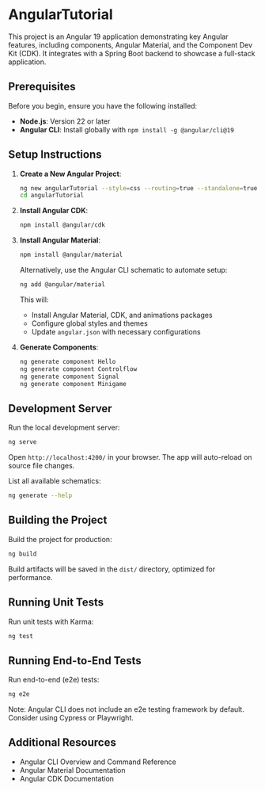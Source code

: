 # AngularTutorial

This project is an Angular 19 application demonstrating key Angular features, including components, Angular Material, and the Component Dev Kit (CDK). It integrates with a Spring Boot backend to showcase a full-stack application.

## Prerequisites

Before you begin, ensure you have the following installed:

- **Node.js**: Version 22 or later
- **Angular CLI**: Install globally with `npm install -g @angular/cli@19`

## Setup Instructions

1. **Create a New Angular Project**:

   ```bash
   ng new angularTutorial --style=css --routing=true --standalone=true
   cd angularTutorial
   ```

2. **Install Angular CDK**:

   ```bash
   npm install @angular/cdk
   ```

3. **Install Angular Material**:

   ```bash
   npm install @angular/material
   ```

   Alternatively, use the Angular CLI schematic to automate setup:

   ```bash
   ng add @angular/material
   ```

   This will:

   - Install Angular Material, CDK, and animations packages
   - Configure global styles and themes
   - Update `angular.json` with necessary configurations

4. **Generate Components**:

   ```bash
   ng generate component Hello
   ng generate component Controlflow
   ng generate component Signal
   ng generate component Minigame
   ```

## Development Server

Run the local development server:

```bash
ng serve
```

Open `http://localhost:4200/` in your browser. The app will auto-reload on source file changes.

List all available schematics:

```bash
ng generate --help
```

## Building the Project

Build the project for production:

```bash
ng build
```

Build artifacts will be saved in the `dist/` directory, optimized for performance.

## Running Unit Tests

Run unit tests with Karma:

```bash
ng test
```

## Running End-to-End Tests

Run end-to-end (e2e) tests:

```bash
ng e2e
```

Note: Angular CLI does not include an e2e testing framework by default. Consider using Cypress or Playwright.

## Additional Resources

- Angular CLI Overview and Command Reference
- Angular Material Documentation
- Angular CDK Documentation


